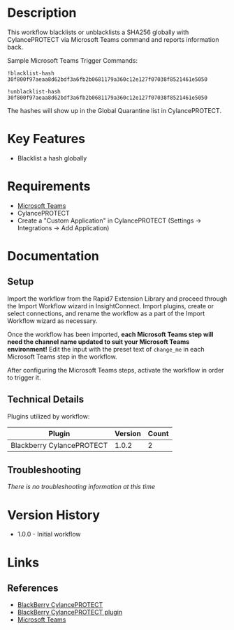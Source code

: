 # Description

This workflow blacklists or unblacklists a SHA256 globally with CylancePROTECT via Microsoft Teams command and reports information back.

Sample Microsoft Teams Trigger Commands:

`!blacklist-hash 30f800f97aeaa8d62bdf3a6fb2b0681179a360c12e127f07038f8521461e5050`

`!unblacklist-hash 30f800f97aeaa8d62bdf3a6fb2b0681179a360c12e127f07038f8521461e5050`

The hashes will show up in the Global Quarantine list in CylancePROTECT.

# Key Features

* Blacklist a hash globally

# Requirements

* [Microsoft Teams](https://insightconnect.help.rapid7.com/docs/configure-slack-for-chatops)
* CylancePROTECT
* Create a "Custom Application" in CylancePROTECT (Settings -> Integrations -> Add Application)

# Documentation

## Setup

Import the workflow from the Rapid7 Extension Library and proceed through the Import Workflow wizard in InsightConnect. Import plugins, create or select connections, and rename the workflow as a part of the Import Workflow wizard as necessary.

Once the workflow has been imported, **each Microsoft Teams step will need the channel name updated to suit your Microsoft Teams environment!** Edit the input with the preset text of `change_me` in each Microsoft Teams step in the workflow.

After configuring the Microsoft Teams steps, activate the workflow in order to trigger it.
 
## Technical Details

Plugins utilized by workflow:

|Plugin|Version|Count|
|----|----|--------|
|Blackberry CylancePROTECT|1.0.2|2|

## Troubleshooting

_There is no troubleshooting information at this time_

# Version History

* 1.0.0 - Initial workflow

# Links

## References

* [BlackBerry CylancePROTECT](https://www.cylance.com)
* [BlackBerry CylancePROTECT plugin](https://extensions.rapid7.com/extension/cylance_protect)
* [Microsoft Teams](https://www.microsoft.com/en-us/microsoft-365/microsoft-teams/group-chat-software)
